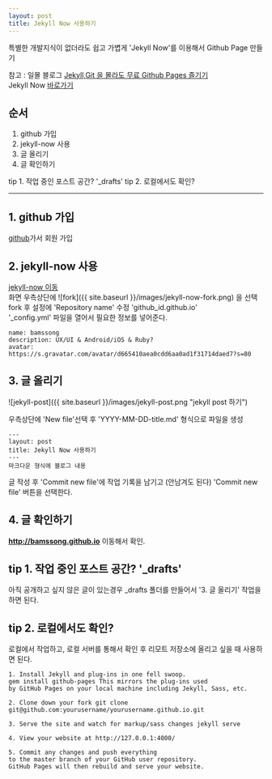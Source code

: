 ```yaml
---
layout: post
title: Jekyll Now 사용하기
---
```


특별한 개발지식이 없더라도 쉽고 가볍게 'Jekyll Now'를 이용해서 Github Page 만들기

참고 : 일몰 블로그 [Jekyll,Git 을 몰라도 무료 Github Pages 즐기기](http://ilmol.com/2015/01/Jekyll,Git%20%EC%9D%84%20%EB%AA%B0%EB%9D%BC%EB%8F%84%20%EB%AC%B4%EB%A3%8C%20Github%20Pages%20%EC%A6%90%EA%B8%B0%EA%B8%B0.html)<br>
Jekyll Now [바로가기](http://www.jekyllnow.com/)


## 순서
1. github 가입
2. jekyll-now 사용
3. 글 올리기
4. 글 확인하기

tip 1. 작업 중인 포스트 공간? '_drafts'
tip 2. 로컬에서도 확인? 

----
## 1. github 가입
[github](https://github.com/)가서 회원 가입


## 2. jekyll-now 사용
[jekyll-now 이동](https://github.com/barryclark/jekyll-now)<br>
화면 우측상단에 ![fork]({{ site.baseurl }}/images/jekyll-now-fork.png) 을 선택 <br>
fork 후 설정에 'Repository name' 수정 'github_id.github.io'<br>
'_config.yml' 파일을 열어서 필요한 정보를 넣어준다.

```
name: bamssong
description: UX/UI & Android/iOS & Ruby?
avatar: https://s.gravatar.com/avatar/d665410aea0cdd6aa0ad1f31714daed7?s=80
```


## 3. 글 올리기

![jekyll-post]({{ site.baseurl }}/images/jekyll-post.png "jekyll post 하기")

우측상단에 'New file'선택 후 'YYYY-MM-DD-title.md' 형식으로 파일을 생성

```
---
layout: post
title: Jekyll Now 사용하기
---
마크다운 형식에 블로그 내용
```
글 작성 후 'Commit new file'에 작업 기록을 남기고 (안남겨도 된다) 'Commit new file' 버튼을 선택한다.


## 4. 글 확인하기

**http://bamssong.github.io** 이동해서 확인.


## tip 1. 작업 중인 포스트 공간? '_drafts'

아직 공개하고 싶지 않은 글이 있는경우 _drafts 폴더를 만들어서 '3. 글 올리기' 작업을 하면 된다.


## tip 2. 로컬에서도 확인?
로컬에서 작업하고, 로컬 서버를 통해서 확인 후 리모트 저장소에 올리고 싶을 때 사용하면 된다.

```
1. Install Jekyll and plug-ins in one fell swoop. 
gem install github-pages This mirrors the plug-ins used 
by GitHub Pages on your local machine including Jekyll, Sass, etc.

2. Clone down your fork git clone git@github.com:yourusername/yourusername.github.io.git

3. Serve the site and watch for markup/sass changes jekyll serve

4. View your website at http://127.0.0.1:4000/

5. Commit any changes and push everything 
to the master branch of your GitHub user repository. 
GitHub Pages will then rebuild and serve your website.
```

